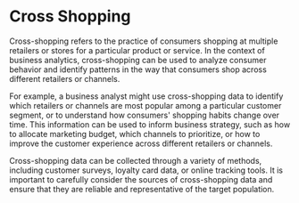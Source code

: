 # Cross Shopping

Cross-shopping refers to the practice of consumers shopping at multiple retailers or stores for a particular product or service. In the context of business analytics, cross-shopping can be used to analyze consumer behavior and identify patterns in the way that consumers shop across different retailers or channels.

For example, a business analyst might use cross-shopping data to identify which retailers or channels are most popular among a particular customer segment, or to understand how consumers' shopping habits change over time. This information can be used to inform business strategy, such as how to allocate marketing budget, which channels to prioritize, or how to improve the customer experience across different retailers or channels.

Cross-shopping data can be collected through a variety of methods, including customer surveys, loyalty card data, or online tracking tools. It is important to carefully consider the sources of cross-shopping data and ensure that they are reliable and representative of the target population.
